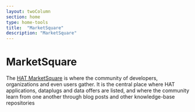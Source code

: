 ```yaml
---
layout: twoColumn
section: home
type: home-tools
title:  "MarketSquare"
description: "MarketSquare"
---
```


# MarketSquare

The [HAT MarketSquare](https://marketsquare.hubofallthings.com) is where the community of developers, organizations and even users gather. It is the central place where HAT applications, dataplugs and data offers are listed, and where the community learn from one another through blog posts and other knowledge-base repositories
